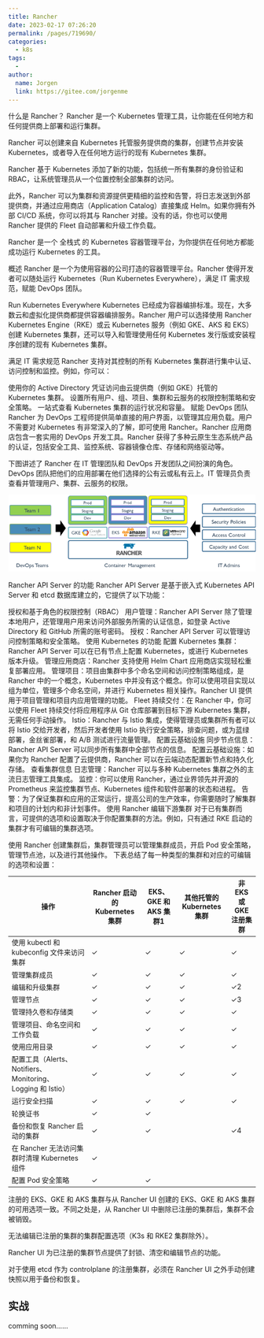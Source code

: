 ```yaml
---
title: Rancher
date: 2023-02-17 07:26:20
permalink: /pages/719690/
categories:
  - k8s
tags:
  - 
author: 
  name: Jorgen
  link: https://gitee.com/jorgenme
---
```


什么是 Rancher？
Rancher 是一个 Kubernetes 管理工具，让你能在任何地方和任何提供商上部署和运行集群。

Rancher 可以创建来自 Kubernetes 托管服务提供商的集群，创建节点并安装 Kubernetes，或者导入在任何地方运行的现有 Kubernetes 集群。

Rancher 基于 Kubernetes 添加了新的功能，包括统一所有集群的身份验证和 RBAC，让系统管理员从一个位置控制全部集群的访问。

此外，Rancher 可以为集群和资源提供更精细的监控和告警，将日志发送到外部提供商，并通过应用商店（Application Catalog）直接集成 Helm。如果你拥有外部 CI/CD 系统，你可以将其与 Rancher 对接。没有的话，你也可以使用 Rancher 提供的 Fleet 自动部署和升级工作负载。

Rancher 是一个 全栈式 的 Kubernetes 容器管理平台，为你提供在任何地方都能成功运行 Kubernetes 的工具。


概述
Rancher 是一个为使用容器的公司打造的容器管理平台。Rancher 使得开发者可以随处运行 Kubernetes（Run Kubernetes Everywhere），满足 IT 需求规范，赋能 DevOps 团队。

Run Kubernetes Everywhere
Kubernetes 已经成为容器编排标准。现在，大多数云和虚拟化提供商都提供容器编排服务。Rancher 用户可以选择使用 Rancher Kubernetes Engine（RKE）或云 Kubernetes 服务（例如 GKE、AKS 和 EKS）创建 Kubernetes 集群，还可以导入和管理使用任何 Kubernetes 发行版或安装程序创建的现有 Kubernetes 集群。

满足 IT 需求规范
Rancher 支持对其控制的所有 Kubernetes 集群进行集中认证、访问控制和监控。例如，你可以：

使用你的 Active Directory 凭证访问由云提供商（例如 GKE）托管的 Kubernetes 集群。
设置所有用户、组、项目、集群和云服务的权限控制策略和安全策略。
一站式查看 Kubernetes 集群的运行状况和容量。
赋能 DevOps 团队
Rancher 为 DevOps 工程师提供简单直接的用户界面，以管理其应用负载。用户不需要对 Kubernetes 有非常深入的了解，即可使用 Rancher。Rancher 应用商店包含一套实用的 DevOps 开发工具。Rancher 获得了多种云原生生态系统产品的认证，包括安全工具、监控系统、容器镜像仓库、存储和网络驱动等。

下图讲述了 Rancher 在 IT 管理团队和 DevOps 开发团队之间扮演的角色。DevOps 团队把他们的应用部署在他们选择的公有云或私有云上。IT 管理员负责查看并管理用户、集群、云服务的权限。

![平台](/tool/20/31.png)

Rancher API Server 的功能
Rancher API Server 是基于嵌入式 Kubernetes API Server 和 etcd 数据库建立的，它提供了以下功能：

授权和基于角色的权限控制（RBAC）
用户管理：Rancher API Server 除了管理本地用户，还管理用户用来访问外部服务所需的认证信息，如登录 Active Directory 和 GitHub 所需的账号密码。
授权：Rancher API Server 可以管理访问控制策略和安全策略。
使用 Kubernetes 的功能
配置 Kubernetes 集群：Rancher API Server 可以在已有节点上配置 Kubernetes，或进行 Kubernetes 版本升级。
管理应用商店：Rancher 支持使用 Helm Chart 应用商店实现轻松重复部署应用。
管理项目：项目由集群中多个命名空间和访问控制策略组成，是 Rancher 中的一个概念，Kubernetes 中并没有这个概念。你可以使用项目实现以组为单位，管理多个命名空间，并进行 Kubernetes 相关操作。Rancher UI 提供用于项目管理和项目内应用管理的功能。
Fleet 持续交付：在 Rancher 中，你可以使用 Fleet 持续交付将应用程序从 Git 仓库部署到目标下游 Kubernetes 集群，无需任何手动操作。
Istio：Rancher 与 Istio 集成，使得管理员或集群所有者可以将 Istio 交给开发者，然后开发者使用 Istio 执行安全策略，排查问题，或为蓝绿部署，金丝雀部署，和 A/B 测试进行流量管理。
配置云基础设施
同步节点信息：Rancher API Server 可以同步所有集群中全部节点的信息。
配置云基础设施：如果你为 Rancher 配置了云提供商，Rancher 可以在云端动态配置新节点和持久化存储。
查看集群信息
日志管理：Rancher 可以与多种 Kubernetes 集群之外的主流日志管理工具集成。
监控：你可以使用 Rancher，通过业界领先并开源的 Prometheus 来监控集群节点、Kubernetes 组件和软件部署的状态和进程。
告警：为了保证集群和应用的正常运行，提高公司的生产效率，你需要随时了解集群和项目的计划内和非计划事件。
使用 Rancher 编辑下游集群
对于已有集群而言，可提供的选项和设置取决于你配置集群的方法。例如，只有通过 RKE 启动的集群才有可编辑的集群选项。

使用 Rancher 创建集群后，集群管理员可以管理集群成员，开启 Pod 安全策略，管理节点池，以及进行其他操作。
下表总结了每一种类型的集群和对应的可编辑的选项和设置：

| 操作 | Rancher 启动的 Kubernetes 集群 | EKS、GKE 和 AKS 集群1 | 其他托管的 Kubernetes 集群 | 非 EKS 或 GKE 注册集群 |
| --- | --- | --- | --- | --- |
| 使用 kubectl 和 kubeconfig 文件来访问集群 | ✓ | ✓ | ✓ | ✓ |
| 管理集群成员 | ✓ | ✓ | ✓ | ✓ |
| 编辑和升级集群 | ✓ | ✓ | ✓ | ✓2 |
| 管理节点 | ✓ | ✓ | ✓ | ✓3 |
| 管理持久卷和存储类 | ✓ | ✓ | ✓ | ✓ |
| 管理项目、命名空间和工作负载 | ✓ | ✓ | ✓ | ✓ |
| 使用应用目录 | ✓ | ✓ | ✓ | ✓ |
| 配置工具（Alerts、Notifiers、Monitoring、Logging 和 Istio） | ✓ | ✓ | ✓ | ✓ |
| 运行安全扫描 | ✓ | ✓ | ✓ | ✓ |
| 轮换证书 | ✓ | ✓ |  |  |
| 备份和恢复 Rancher 启动的集群 | ✓ | ✓ |  | ✓4 |
| 在 Rancher 无法访问集群时清理 Kubernetes 组件 | ✓ |  |  |  |
| 配置 Pod 安全策略 | ✓ | ✓ |  |  |


注册的 EKS、GKE 和 AKS 集群与从 Rancher UI 创建的 EKS、GKE 和 AKS 集群的可用选项一致。不同之处是，从 Rancher UI 中删除已注册的集群后，集群不会被销毁。

无法编辑已注册的集群的集群配置选项（K3s 和 RKE2 集群除外）。

Rancher UI 为已注册的集群节点提供了封锁、清空和编辑节点的功能。

对于使用 etcd 作为 controlplane 的注册集群，必须在 Rancher UI 之外手动创建快照以用于备份和恢复。

## 实战
comming soon......